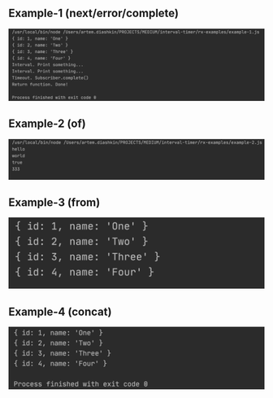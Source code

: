 ## Example-1 (next/error/complete)
![](images/1-next-error-complete.jpg)
## Example-2 (of)
![](images/2-of.jpg)
## Example-3 (from)
![](images/3-from.jpg)
## Example-4 (concat)
![](images/4-concat.jpg)
